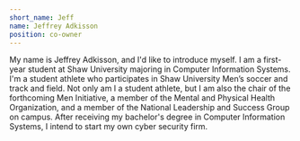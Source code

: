 ```yaml
---
short_name: Jeff
name: Jeffrey Adkisson 
position: co-owner 
---
```

My name is Jeffrey Adkisson, and I'd like to introduce myself. I am a first-year student at Shaw University majoring in Computer Information Systems. I'm a student athlete who participates in Shaw University Men’s soccer and track and field. Not only am I a student athlete, but I am also the chair of the forthcoming Men Initiative, a member of the Mental and Physical Health Organization, and a member of the National Leadership and Success Group on campus. After receiving my bachelor's degree in Computer Information Systems, I intend to start my own cyber security firm.
